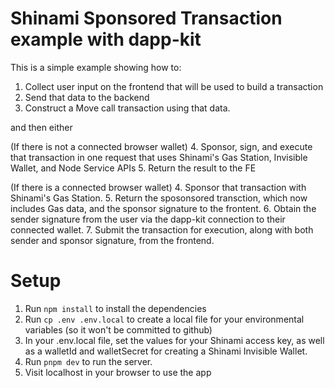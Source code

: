 # Shinami Sponsored Transaction example with dapp-kit
This is a simple example showing how to:
1. Collect user input on the frontend that will be used to build a transaction
2. Send that data to the backend
3. Construct a Move call transaction using that data.

and then either

(If there is not a connected browser wallet)
4. Sponsor, sign, and execute that transaction in one request that uses Shinami's Gas Station, Invisible Wallet, and Node Service APIs
5. Return the result to the FE

(If there is a connected browser wallet)
4. Sponsor that transaction with Shinami's Gas Station.
5. Return the sposonsored transction, which now includes Gas data, and the sponsor signature to the frontent.
6. Obtain the sender signature from the user via the dapp-kit connection to their connected wallet.
7. Submit the transaction for execution, along with both sender and sponsor signature, from the frontend.


# Setup
1. Run `npm install` to install the dependencies
2. Run `cp .env .env.local` to create a local file for your environmental variables (so it won't be committed to github)
3. In your .env.local file, set the values for your Shinami access key, as well as a walletId and walletSecret for creating a Shinami Invisible Wallet. 
4. Run `pnpm dev` to run the server.  
5. Visit localhost in your browser to use the app
